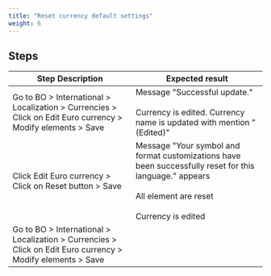 ```yaml
---
title: "Reset currency default settings"
weight: 6
---
```

## Steps
| Step Description | Expected result |
| ----- | ----- |
| Go to BO > International > Localization > Currencies > Click on Edit Euro currency > Modify elements > Save | Message "Successful update."<br><br>Currency is edited. Currency name is updated with mention "(Edited)" |
| Click Edit Euro currency > Click on Reset button > Save | Message "Your symbol and format customizations have been successfully reset for this language." appears<br><br>All element are reset<br><br>Currency is edited |
| Go to BO > International > Localization > Currencies > Click on Edit Euro currency > Modify elements > Save |  |
